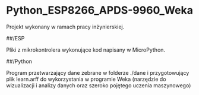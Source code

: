 # Python_ESP8266_APDS-9960_Weka

Projekt wykonany w ramach pracy inżynierskiej.

##/ESP

Pliki z mikrokontrolera wykonujące kod napisany w MicroPython.

##/Python

Program przetwarzający dane zebrane w folderze ./dane i przygotowujący plik learn.arff do wykorzystania w programie Weka (narzędzie do wizualizacji i analizy danych oraz szeroko pojętego uczenia maszynowego)

